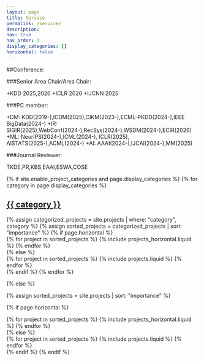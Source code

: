 ```yaml
---
layout: page
title: Service
permalink: /service/
description: 
nav: true
nav_order: 3
display_categories: []
horizontal: false
---
```


##Conference:

###Senior Area Chair/Area Chair:

+KDD 2025,2026
+ICLR 2026
+IJCNN 2025

###PC member:

+DM: KDD(2019-),ICDM(2025),CIKM(2023-),ECML-PKDD(2024-),IEEE BigData(2024-) 
+IR: SIGIR(2025),WebConf(2024-),RecSys(2024-),WSDM(2024-),ECIR(2026)
+ML: NeurIPS(2024-),ICML(2024-), ICLR(2025), AISTATS(2025-),ACML(2024-)
+AI: AAAI(2024-),IJCAI(2024-),MM(2025)

###Journal Reviewer:

TKDE,PR,KBS,EAAI,ESWA,COSE

<!-- pages/projects.md -->
<div class="projects">
{% if site.enable_project_categories and page.display_categories %}
  <!-- Display categorized projects -->
  {% for category in page.display_categories %}
  <a id="{{ category }}" href=".#{{ category }}">
    <h2 class="category">{{ category }}</h2>
  </a>
  {% assign categorized_projects = site.projects | where: "category", category %}
  {% assign sorted_projects = categorized_projects | sort: "importance" %}
  <!-- Generate cards for each project -->
  {% if page.horizontal %}
  <div class="container">
    <div class="row row-cols-1 row-cols-md-2">
    {% for project in sorted_projects %}
      {% include projects_horizontal.liquid %}
    {% endfor %}
    </div>
  </div>
  {% else %}
  <div class="row row-cols-1 row-cols-md-3">
    {% for project in sorted_projects %}
      {% include projects.liquid %}
    {% endfor %}
  </div>
  {% endif %}
  {% endfor %}

{% else %}

<!-- Display projects without categories -->

{% assign sorted_projects = site.projects | sort: "importance" %}

  <!-- Generate cards for each project -->

{% if page.horizontal %}

  <div class="container">
    <div class="row row-cols-1 row-cols-md-2">
    {% for project in sorted_projects %}
      {% include projects_horizontal.liquid %}
    {% endfor %}
    </div>
  </div>
  {% else %}
  <div class="row row-cols-1 row-cols-md-3">
    {% for project in sorted_projects %}
      {% include projects.liquid %}
    {% endfor %}
  </div>
  {% endif %}
{% endif %}
</div>
